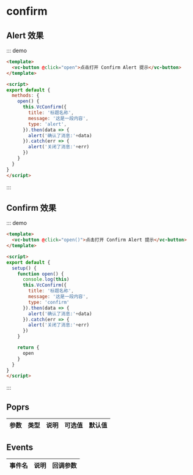 
# confirm

## Alert 效果

::: demo 
```html
<template>
  <vc-button @click="open">点击打开 Confirm Alert 提示</vc-button>
</template>

<script>
export default {
  methods: {
    open() {
      this.VcConfirm({
        title: '标题名称',
        message: '这是一段内容',
        type: 'alert',
      }).then(data => {
        alert('确认了消息:'+data)
      }).catch(err => {
        alert('关闭了消息:'+err)
      })
    }
  }
}
</script>
```
:::

## Confirm 效果

::: demo 
```html
<template>
  <vc-button @click="open()">点击打开 Confirm Alert 提示</vc-button>
</template>

<script>
export default {
  setup() {
    function open() {
      console.log(this)
      this.VcConfirm({
        title: '标题名称',
        message: '这是一段内容',
        type: 'confirm'
      }).then(data => {
        alert('确认了消息:'+data)
      }).catch(err => {
        alert('关闭了消息:'+err)
      })
    }

    return {
      open
    }
  }
}
</script>
```
:::


## Poprs

| 参数 | 类型 | 说明 | 可选值 | 默认值 |
|---|---|---|---|---|


## Events

| 事件名 | 说明 | 回调参数 |
| --- | --- | --- |

